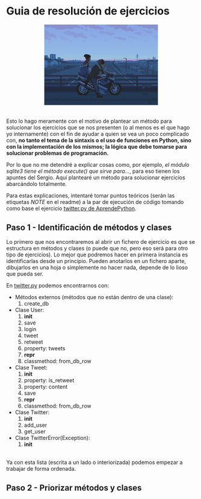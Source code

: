 # Guia de resolución de ejercicios

<div align=center>
    <img src="../../../images/bg2.gif" width="60%" alt="bg"/>
</div>
<br>

Esto lo hago meramente con el motivo de plantear un método para solucionar los ejercicios que se nos presenten (o al menos es el que hago yo internamente) con el fin de ayudar a quien se vea un poco complicado con, __no tanto el tema de la sintaxis o el uso de funciones en Python, sino con la implementación de los mismos; la lógica que debe tomarse para solucionar problemas de programación.__

Por lo que no me detendré a explicar cosas como, por ejemplo, _el módulo sqlite3 tiene el método execute() que sirve para..._, para eso tienen los apuntes del Sergio. Aquí plantearé un método para solucionar ejercicios abarcándolo totalmente.

Para estas explicaciones, intentaré tomar puntos teóricos (serán las etiquetas _NOTE_ en el readme) a la par de ejecución de código tomando como base el ejercicio [twitter.py de AprendePython](./files/twitter.py).
<br>

## Paso 1 - Identificación de métodos y clases

Lo primero que nos encontraremos al abrir un fichero de ejercicio es que se estructura en métodos y clases (o puede que no, pero eso será para otro tipo de ejercicios). Lo mejor que podremos hacer en primera instancia es identificarlas desde un principio. Pueden anotarlos en un fichero aparte, dibujarlos en una hoja o simplemente no hacer nada, depende de lo lioso que pueda ser.

En [twitter.py](./files/twitter.py) podemos encontrarnos con:

- Métodos externos (métodos que no están dentro de una clase):
    1. create_db
- Clase User:
    1. __init__
    2. save
    3. login
    4. tweet
    5. retweet
    6. property: tweets
    7. __repr__
    8. classmethod: from_db_row
- Clase Tweet:
    1. __init__
    2. property: is_retweet
    3. property: content
    4. save
    5. __repr__
    6. classmethod: from_db_row
- Clase Twitter:
    1. __init__
    2. add_user
    3. get_user
- Clase TwitterError(Exception):
    1. __init__

<br>
Ya con esta lista (escrita a un lado o interiorizada) podemos empezar a trabajar de forma ordenada.

## Paso 2 - Priorizar métodos y clases